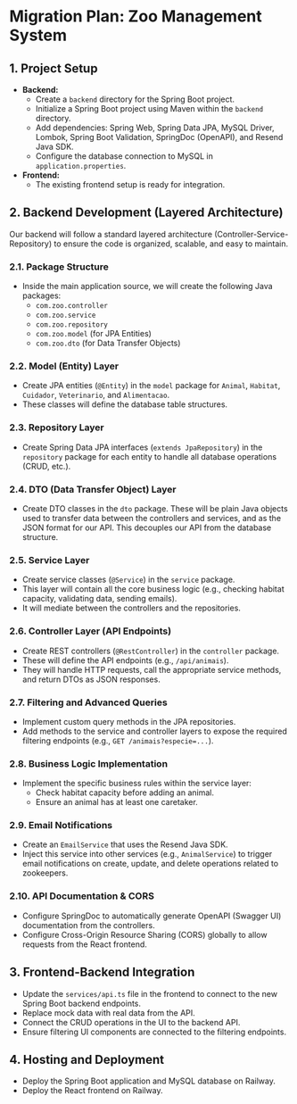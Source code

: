 # Migration Plan: Zoo Management System

## 1. Project Setup

*   **Backend:**
    *   Create a `backend` directory for the Spring Boot project.
    *   Initialize a Spring Boot project using Maven within the `backend` directory.
    *   Add dependencies: Spring Web, Spring Data JPA, MySQL Driver, Lombok, Spring Boot Validation, SpringDoc (OpenAPI), and Resend Java SDK.
    *   Configure the database connection to MySQL in `application.properties`.
*   **Frontend:**
    *   The existing frontend setup is ready for integration.

## 2. Backend Development (Layered Architecture)

Our backend will follow a standard layered architecture (Controller-Service-Repository) to ensure the code is organized, scalable, and easy to maintain.

### 2.1. Package Structure
*   Inside the main application source, we will create the following Java packages:
    *   `com.zoo.controller`
    *   `com.zoo.service`
    *   `com.zoo.repository`
    *   `com.zoo.model` (for JPA Entities)
    *   `com.zoo.dto` (for Data Transfer Objects)

### 2.2. Model (Entity) Layer
*   Create JPA entities (`@Entity`) in the `model` package for `Animal`, `Habitat`, `Cuidador`, `Veterinario`, and `Alimentacao`.
*   These classes will define the database table structures.

### 2.3. Repository Layer
*   Create Spring Data JPA interfaces (`extends JpaRepository`) in the `repository` package for each entity to handle all database operations (CRUD, etc.).

### 2.4. DTO (Data Transfer Object) Layer
*   Create DTO classes in the `dto` package. These will be plain Java objects used to transfer data between the controllers and services, and as the JSON format for our API. This decouples our API from the database structure.

### 2.5. Service Layer
*   Create service classes (`@Service`) in the `service` package.
*   This layer will contain all the core business logic (e.g., checking habitat capacity, validating data, sending emails).
*   It will mediate between the controllers and the repositories.

### 2.6. Controller Layer (API Endpoints)
*   Create REST controllers (`@RestController`) in the `controller` package.
*   These will define the API endpoints (e.g., `/api/animais`).
*   They will handle HTTP requests, call the appropriate service methods, and return DTOs as JSON responses.

### 2.7. Filtering and Advanced Queries
*   Implement custom query methods in the JPA repositories.
*   Add methods to the service and controller layers to expose the required filtering endpoints (e.g., `GET /animais?especie=...`).

### 2.8. Business Logic Implementation
*   Implement the specific business rules within the service layer:
    *   Check habitat capacity before adding an animal.
    *   Ensure an animal has at least one caretaker.

### 2.9. Email Notifications
*   Create an `EmailService` that uses the Resend Java SDK.
*   Inject this service into other services (e.g., `AnimalService`) to trigger email notifications on create, update, and delete operations related to zookeepers.

### 2.10. API Documentation & CORS
*   Configure SpringDoc to automatically generate OpenAPI (Swagger UI) documentation from the controllers.
*   Configure Cross-Origin Resource Sharing (CORS) globally to allow requests from the React frontend.

## 3. Frontend-Backend Integration

*   Update the `services/api.ts` file in the frontend to connect to the new Spring Boot backend endpoints.
*   Replace mock data with real data from the API.
*   Connect the CRUD operations in the UI to the backend API.
*   Ensure filtering UI components are connected to the filtering endpoints.

## 4. Hosting and Deployment

*   Deploy the Spring Boot application and MySQL database on Railway.
*   Deploy the React frontend on Railway.
